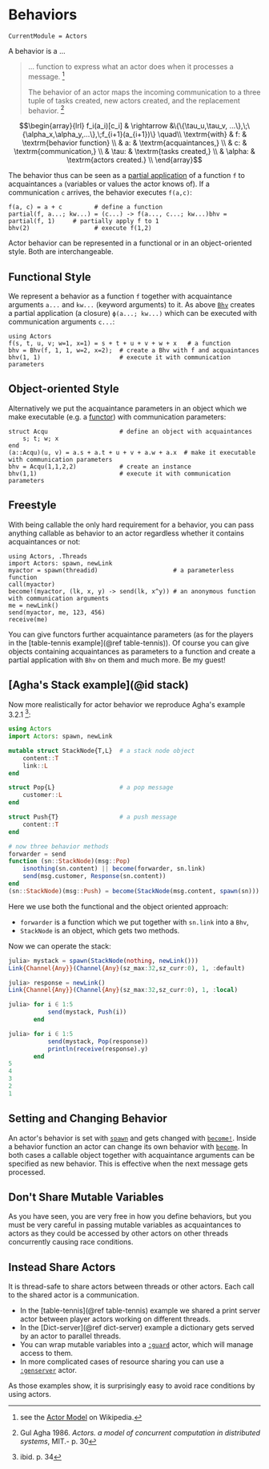 # Behaviors

```@meta
CurrentModule = Actors
```

A behavior is a ...

> ... function to express what an actor does when it processes a message. [^1]
>
> The behavior of an actor maps the incoming communication to a three tuple of tasks created, new actors created, and the replacement behavior. [^2]

```math
\begin{array}{lrl}
f_i(a_i)[c_i] & \rightarrow &\{\{\tau_u,\tau_v, ...\},\;\{\alpha_x,\alpha_y,...\},\;f_{i+1}(a_{i+1})\} \quad\\
\textrm{with} & f: & \textrm{behavior function} \\
 & a: & \textrm{acquaintances,} \\
 & c: & \textrm{communication,} \\
 & \tau: & \textrm{tasks created,} \\
 & \alpha: & \textrm{actors created.} \\
\end{array}
```

The behavior thus can be seen as a [partial application](https://en.wikipedia.org/wiki/Partial_application) of a function ``f`` to acquaintances ``a`` (variables or values the actor knows of). If a communication ``c`` arrives, the behavior executes ``f(a,c)``:

```@repl
f(a, c) = a + c         # define a function
partial(f, a...; kw...) = (c...) -> f(a..., c...; kw...)bhv = partial(f, 1)     # partially apply f to 1
bhv(2)                  # execute f(1,2)
```

Actor behavior can be represented in a functional or in an object-oriented style. Both are interchangeable.

## Functional Style

We represent a behavior as a function `f` together with acquaintance arguments `a...` and `kw...` (keyword arguments) to it. As above [`Bhv`](@ref) creates a partial application (a closure) `ϕ(a...; kw...)` which  can be executed with communication arguments `c...`:

```@repl
using Actors
f(s, t, u, v; w=1, x=1) = s + t + u + v + w + x   # a function
bhv = Bhv(f, 1, 1, w=2, x=2);  # create a Bhv with f and acquaintances
bhv(1, 1)                      # execute it with communication parameters
```

## Object-oriented Style

Alternatively we put the acquaintance parameters in an object which we make executable (e.g. a [functor](https://en.wikipedia.org/wiki/Function_object)) with communication parameters:

```@repl
struct Acqu                    # define an object with acquaintances
    s; t; w; x
end
(a::Acqu)(u, v) = a.s + a.t + u + v + a.w + a.x  # make it executable with communication parameters
bhv = Acqu(1,1,2,2)            # create an instance
bhv(1,1)                       # execute it with communication parameters
```

## Freestyle

With being callable the only hard requirement for a behavior, you can pass anything callable as behavior to an actor regardless whether it contains acquaintances or not:

```@repl
using Actors, .Threads
import Actors: spawn, newLink
myactor = spawn(threadid)                     # a parameterless function
call(myactor)
become!(myactor, (lk, x, y) -> send(lk, x^y)) # an anonymous function with communication arguments
me = newLink()
send(myactor, me, 123, 456)
receive(me)
```

You can give functors further acquaintance parameters (as for the players in the [table-tennis example](@ref table-tennis)). Of course you can give objects containing acquaintances as parameters to a function and create a partial application with `Bhv` on them and much more. Be my guest!

## [Agha's Stack example](@id stack)

Now more realistically for actor behavior we reproduce Agha's example 3.2.1 [^3]:

```julia
using Actors
import Actors: spawn, newLink

mutable struct StackNode{T,L}  # a stack node object
    content::T
    link::L
end

struct Pop{L}                  # a pop message
    customer::L
end

struct Push{T}                 # a push message
    content::T
end

# now three behavior methods
forwarder = send
function (sn::StackNode)(msg::Pop)
    isnothing(sn.content) || become(forwarder, sn.link)
    send(msg.customer, Response(sn.content))
end
(sn::StackNode)(msg::Push) = become(StackNode(msg.content, spawn(sn)))
```

Here we use both the functional and the object oriented approach:

- `forwarder` is a function which we put together with `sn.link` into a `Bhv`,
- `StackNode` is an object, which gets two methods.

Now we can operate the stack:

```julia
julia> mystack = spawn(StackNode(nothing, newLink()))
Link{Channel{Any}}(Channel{Any}(sz_max:32,sz_curr:0), 1, :default)

julia> response = newLink()
Link{Channel{Any}}(Channel{Any}(sz_max:32,sz_curr:0), 1, :local)

julia> for i ∈ 1:5
           send(mystack, Push(i))
       end

julia> for i ∈ 1:5
           send(mystack, Pop(response))
           println(receive(response).y)
       end
5
4
3
2
1
```

## Setting and Changing Behavior

An actor's behavior is set with [`spawn`](@ref) and gets changed with [`become!`](@ref). Inside a behavior function an actor can change its own behavior with [`become`](@ref). In both cases a callable object together with acquaintance arguments can be specified as new behavior. This is effective when the next message gets processed.

## Don't Share Mutable Variables

As you have seen, you are very free in how you define behaviors, but you must be very careful in passing mutable variables as acquaintances to actors as they could be accessed by other actors on other threads concurrently causing race conditions. 

## Instead Share Actors

It is thread-safe to share actors between threads or other actors. Each call to the shared actor is a communication.

- In the [table-tennis](@ref table-tennis) example we shared a print server actor between player actors working on different threads.
- In the [Dict-server](@ref dict-server) example a dictionary gets served by an actor to parallel threads.
- You can wrap mutable variables into a [`:guard`](https://github.com/JuliaActors/Guards.jl) actor, which will manage access to them.
- In more complicated cases of resource sharing you can use a [`:genserver`](https://github.com/JuliaActors/GenServers.jl) actor.

As those examples show, it is surprisingly easy to avoid race conditions by using actors.

[^1]: see the [Actor Model](https://en.wikipedia.org/wiki/Actor_model#Behaviors) on Wikipedia.
[^2]: Gul Agha 1986. *Actors. a model of concurrent computation in distributed systems*, MIT.- p. 30
[^3]: ibid. p. 34
